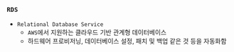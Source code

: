 ### `RDS`

- `Relational Database Service`
    + `AWS`에서 지원하는 클라우드 기반 관계형 데이터베이스
    + 하드웨어 프로비저닝, 데이터베이스 설정, 패치 및 백업 같은 것 등을 자동화함